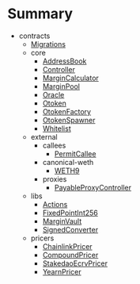 # Summary
* contracts
  * [Migrations](docs/contracts-documentation/Migrations.md)
  * core
    * [AddressBook](docs/contracts-documentation/core/AddressBook.md)
    * [Controller](docs/contracts-documentation/core/Controller.md)
    * [MarginCalculator](docs/contracts-documentation/core/MarginCalculator.md)
    * [MarginPool](docs/contracts-documentation/core/MarginPool.md)
    * [Oracle](docs/contracts-documentation/core/Oracle.md)
    * [Otoken](docs/contracts-documentation/core/Otoken.md)
    * [OtokenFactory](docs/contracts-documentation/core/OtokenFactory.md)
    * [OtokenSpawner](docs/contracts-documentation/core/OtokenSpawner.md)
    * [Whitelist](docs/contracts-documentation/core/Whitelist.md)
  * external
    * callees
      * [PermitCallee](docs/contracts-documentation/external/callees/PermitCallee.md)
    * canonical-weth
      * [WETH9](docs/contracts-documentation/external/canonical-weth/WETH9.md)
    * proxies
      * [PayableProxyController](docs/contracts-documentation/external/proxies/PayableProxyController.md)
  * libs
    * [Actions](docs/contracts-documentation/libs/Actions.md)
    * [FixedPointInt256](docs/contracts-documentation/libs/FixedPointInt256.md)
    * [MarginVault](docs/contracts-documentation/libs/MarginVault.md)
    * [SignedConverter](docs/contracts-documentation/libs/SignedConverter.md)
  * pricers
    * [ChainlinkPricer](docs/contracts-documentation/pricers/ChainlinkPricer.md)
    * [CompoundPricer](docs/contracts-documentation/pricers/CompoundPricer.md)
    * [StakedaoEcrvPricer](docs/contracts-documentation/pricers/StakedaoEcrvPricer.md)
    * [YearnPricer](docs/contracts-documentation/pricers/YearnPricer.md)
